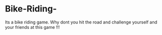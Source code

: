 # Bike-Riding-
Its a bike riding game. Why dont you hit the road and challenge yourself and your friends at this game !!!

